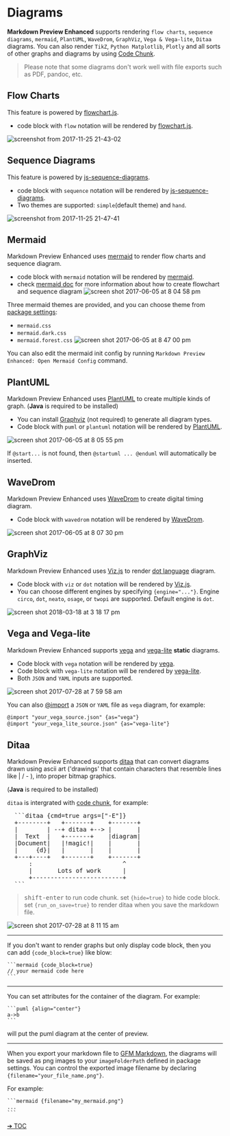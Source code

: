 # Diagrams

**Markdown Preview Enhanced** supports rendering `flow charts`, `sequence diagrams`, `mermaid`, `PlantUML`, `WaveDrom`, `GraphViz`, `Vega & Vega-lite`, `Ditaa` diagrams.
You can also render `TikZ`, `Python Matplotlib`, `Plotly` and all sorts of other graphs and diagrams by using [Code Chunk](code-chunk.md).

> Please note that some diagrams don't work well with file exports such as PDF, pandoc, etc.

## Flow Charts

This feature is powered by [flowchart.js](http://flowchart.js.org/).
* code block with `flow` notation will be rendered by [flowchart.js](http://flowchart.js.org/).

![screenshot from 2017-11-25 21-43-02](https://user-images.githubusercontent.com/1908863/33236942-aa809c1c-d229-11e7-9c4b-9a680fd852ed.png)

## Sequence Diagrams

This feature is powered by [js-sequence-diagrams](https://bramp.github.io/js-sequence-diagrams/).
* code block with `sequence` notation will be rendered by [js-sequence-diagrams](https://bramp.github.io/js-sequence-diagrams/).
* Two themes are supported: `simple`(default theme) and `hand`.

![screenshot from 2017-11-25 21-47-41](https://user-images.githubusercontent.com/1908863/33236972-4f190f98-d22a-11e7-842f-d9c4a74d2118.png)

## Mermaid

Markdown Preview Enhanced uses [mermaid](https://github.com/knsv/mermaid) to render flow charts and sequence diagram.
- code block with `mermaid` notation will be rendered by [mermaid](https://github.com/knsv/mermaid).
- check [mermaid doc](http://knsv.github.io/mermaid/#flowcharts-basic-syntax) for more information about how to create flowchart and sequence diagram
![screen shot 2017-06-05 at 8 04 58 pm](https://cloud.githubusercontent.com/assets/1908863/26809423/42afb410-4a2a-11e7-8a18-57e7c67caa9f.png)

Three mermaid themes are provided, and you can choose theme from [package settings](usages.md?id=package-settings):
* `mermaid.css`
* `mermaid.dark.css`
* `mermaid.forest.css`
![screen shot 2017-06-05 at 8 47 00 pm](https://cloud.githubusercontent.com/assets/1908863/26810274/555562d0-4a30-11e7-91ca-98742d6afbd5.png)

You can also edit the mermaid init config by running `Markdown Preview Enhanced: Open Mermaid Config` command.


## PlantUML

Markdown Preview Enhanced uses [PlantUML](http://plantuml.com/) to create multiple kinds of graph. (**Java** is required to be installed)
- You can install [Graphviz](http://www.graphviz.org/) (not required) to generate all diagram types.
- Code block with `puml` or `plantuml` notation will be rendered by [PlantUML](http://plantuml.com/).

![screen shot 2017-06-05 at 8 05 55 pm](https://cloud.githubusercontent.com/assets/1908863/26809436/65414084-4a2a-11e7-91ee-7b03b0496513.png)

If `@start...` is not found, then `@startuml ... @enduml` will automatically be inserted.

## WaveDrom

Markdown Preview Enhanced uses [WaveDrom](http://wavedrom.com/) to create digital timing diagram.
- Code block with `wavedrom` notation will be rendered by [WaveDrom](https://github.com/drom/wavedrom).

![screen shot 2017-06-05 at 8 07 30 pm](https://cloud.githubusercontent.com/assets/1908863/26809462/9dc3eb96-4a2a-11e7-90e7-ad6bcb8dbdb1.png)

## GraphViz
Markdown Preview Enhanced uses [Viz.js](https://github.com/mdaines/viz.js) to render [dot language](https://tinyurl.com/kjoouup) diagram.
- Code block with `viz` or `dot` notation will be rendered by [Viz.js](https://github.com/mdaines/viz.js).
- You can choose different engines by specifying `{engine="..."}`. Engine `circo`, `dot`, `neato`, `osage`, or `twopi` are supported. Default engine is `dot`.

![screen shot 2018-03-18 at 3 18 17 pm](https://user-images.githubusercontent.com/1908863/37570596-a565306e-2abf-11e8-8904-d73306f675ec.png)

## Vega and Vega-lite
Markdown Preview Enhanced supports [vega](https://vega.github.io/vega/) and [vega-lite](https://vega.github.io/vega-lite/) **static** diagrams.
* Code block with `vega` notation will be rendered by [vega](https://vega.github.io/vega/).
* Code block with `vega-lite` notation will be rendered by [vega-lite](https://vega.github.io/vega-lite/).
* Both `JSON` and `YAML` inputs are supported.

![screen shot 2017-07-28 at 7 59 58 am](https://user-images.githubusercontent.com/1908863/28718265-d023e1c2-736a-11e7-8678-a29704f3a23c.png)

You can also [@import](file-imports.md) a `JSON` or `YAML` file as `vega` diagram, for example:

```markdown
@import "your_vega_source.json" {as="vega"}
@import "your_vega_lite_source.json" {as="vega-lite"}
```

## Ditaa
Markdown Preview Enhanced supports [ditaa](https://github.com/stathissideris/ditaa) that can convert diagrams drawn using ascii art ('drawings' that contain characters that resemble lines like | / - ), into proper bitmap graphics.

(**Java** is required to be installed)

`ditaa` is intergrated with [code chunk](code-chunk.md), for example:
<pre>
  ```ditaa {cmd=true args=["-E"]}
  +--------+   +-------+    +-------+
  |        | --+ ditaa +--> |       |
  |  Text  |   +-------+    |diagram|
  |Document|   |!magic!|    |       |
  |     {d}|   |       |    |       |
  +---+----+   +-------+    +-------+
      :                         ^
      |       Lots of work      |
      +-------------------------+
  ```
</pre>

> <kbd>shift-enter</kbd> to run code chunk.
> set `{hide=true}` to hide code block.
> set `{run_on_save=true}` to render ditaa when you save the markdown file.

![screen shot 2017-07-28 at 8 11 15 am](https://user-images.githubusercontent.com/1908863/28718626-633fa18e-736c-11e7-8a4a-915858dafff6.png)

---

If you don't want to render graphs but only display code block, then you can add `{code_block=true}` like blow:

    ```mermaid {code_block=true}
    // your mermaid code here
    ```

---

You can set attributes for the container of the diagram.
For example:

    ```puml {align="center"}
    a->b
    ```

will put the puml diagram at the center of preview.

---

When you export your markdown file to [GFM Markdown](markdown.md), the diagrams will be saved as png images to your `imageFolderPath` defined in package settings.
You can control the exported image filename by declaring `{filename="your_file_name.png"}`.

For example:

    ```mermaid {filename="my_mermaid.png"}
    ...
    ```

[➔ TOC](toc.md)
